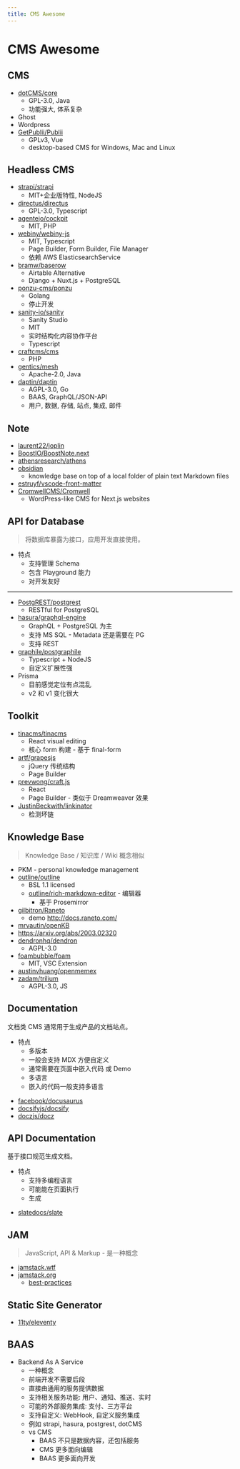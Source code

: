 ```yaml
---
title: CMS Awesome
---
```


# CMS Awesome

## CMS

- [dotCMS/core](https://github.com/dotCMS/core)
  - GPL-3.0, Java
  - 功能强大, 体系复杂
- Ghost
- Wordpress
- [GetPublii/Publii](https://github.com/GetPublii/Publii)
  - GPLv3, Vue
  - desktop-based CMS for Windows, Mac and Linux

## Headless CMS

- [strapi/strapi](https://github.com/strapi/strapi)
  - MIT+企业版特性, NodeJS
- [directus/directus](https://github.com/directus/directus)
  - GPL-3.0, Typescript
- [agentejo/cockpit](https://github.com/agentejo/cockpit)
  - MIT, PHP
- [webiny/webiny-js](https://github.com/webiny/webiny-js)
  - MIT, Typescript
  - Page Builder, Form Builder, File Manager
  - 依赖 AWS ElasticsearchService
- [bramw/baserow](https://gitlab.com/bramw/baserow)
  - Airtable Alternative
  - Django + Nuxt.js + PostgreSQL
- [ponzu-cms/ponzu](https://github.com/ponzu-cms/ponzu)
  - Golang
  - 停止开发
- [sanity-io/sanity](https://github.com/sanity-io/sanity)
  - Sanity Studio
  - MIT
  - 实时结构化内容协作平台
  - Typescript
- [craftcms/cms](https://github.com/craftcms/cms)
  - PHP
- [gentics/mesh](https://github.com/gentics/mesh)
  - Apache-2.0, Java
- [daptin/daptin](https://github.com/daptin/daptin)
  - AGPL-3.0, Go
  - BAAS, GraphQL/JSON-API
  - 用户, 数据, 存储, 站点, 集成, 邮件

## Note

- [laurent22/joplin](https://github.com/laurent22/joplin)
- [BoostIO/BoostNote.next](https://github.com/BoostIO/BoostNote.next)
- [athensresearch/athens](https://github.com/athensresearch/athens)
- [obsidian](https://obsidian.md/)
  - knowledge base on top of a local folder of plain text Markdown files
- [estruyf/vscode-front-matter](https://github.com/estruyf/vscode-front-matter)
- [CromwellCMS/Cromwell](https://github.com/CromwellCMS/Cromwell)
  - WordPress-like CMS for Next.js websites

## API for Database

> 将数据库暴露为接口，应用开发直接使用。

- 特点
  - 支持管理 Schema
  - 包含 Playground 能力
  - 对开发友好

---

- [PostgREST/postgrest](https://github.com/PostgREST/postgrest)
  - RESTful for PostgreSQL
- [hasura/graphql-engine](https://github.com/hasura/graphql-engine)
  - GraphQL + PostgreSQL 为主
  - 支持 MS SQL - Metadata 还是需要在 PG
  - 支持 REST
- [graphile/postgraphile](https://github.com/graphile/postgraphile)
  - Typescript + NodeJS
  - 自定义扩展性强
- Prisma
  - 目前感觉定位有点混乱
  - v2 和 v1 变化很大

## Toolkit

- [tinacms/tinacms](https://github.com/tinacms/tinacms)
  - React visual editing
  - 核心 form 构建 - 基于 final-form
- [artf/grapesjs](https://github.com/artf/grapesjs)
  - jQuery 传统结构
  - Page Builder
- [prevwong/craft.js](https://github.com/prevwong/craft.js)
  - React
  - Page Builder - 类似于 Dreamweaver 效果
- [JustinBeckwith/linkinator](https://github.com/JustinBeckwith/linkinator)
  - 检测坏链

## Knowledge Base

> Knowledge Base / 知识库 / Wiki 概念相似

- PKM - personal knowledge management
- [outline/outline](https://github.com/outline/outline)
  - BSL 1.1 licensed
  - [outline/rich-markdown-editor](https://github.com/outline/rich-markdown-editor) - 编辑器
    - 基于 Prosemirror
- [gilbitron/Raneto](https://github.com/gilbitron/Raneto)
  - demo http://docs.raneto.com/
- [mrvautin/openKB](https://github.com/mrvautin/openKB)
- https://arxiv.org/abs/2003.02320
- [dendronhq/dendron](https://github.com/dendronhq/dendron)
  - AGPL-3.0
- [foambubble/foam](https://github.com/foambubble/foam)
  - MIT, VSC Extension
- [austinvhuang/openmemex](https://github.com/austinvhuang/openmemex)
- [zadam/trilium](https://github.com/zadam/trilium)
  - AGPL-3.0, JS

<!--
https://www.ontotext.com/knowledge-hub/
https://www.ontotext.com/knowledgehub/fundamentals/how-to-building-knowledge-graphs-in-10-steps/
-->

## Documentation

文档类 CMS 通常用于生成产品的文档站点。

- 特点
  - 多版本
  - 一般会支持 MDX 方便自定义
  - 通常需要在页面中嵌入代码 或 Demo
  - 多语言
  - 嵌入的代码一般支持多语言

* [facebook/docusaurus](https://github.com/facebook/docusaurus)
* [docsifyjs/docsify](https://github.com/docsifyjs/docsify)
* [doczjs/docz](https://github.com/doczjs/docz)

## API Documentation

基于接口规范生成文档。

- 特点
  - 支持多编程语言
  - 可能能在页面执行
  - 生成

* [slatedocs/slate](https://github.com/slatedocs/slate)

## JAM

> JavaScript, API & Markup - 是一种概念

- [jamstack.wtf](https://jamstack.wtf/)
- [jamstack.org](https://jamstack.org/)
  - [best-practices](https://jamstack.org/best-practices/)

## Static Site Generator

- [11ty/eleventy](https://github.com/11ty/eleventy)

## BAAS

- Backend As A Service
  - 一种概念
  - 前端开发不需要后段
  - 直接由通用的服务提供数据
  - 支持相关服务功能: 用户、通知、推送、实时
  - 可能的外部服务集成: 支付、三方平台
  - 支持自定义: WebHook, 自定义服务集成
  - 例如 strapi, hasura, postgrest, dotCMS
  - vs CMS
    - BAAS 不只是数据内容，还包括服务
    - CMS 更多面向编辑
    - BAAS 更多面向开发

